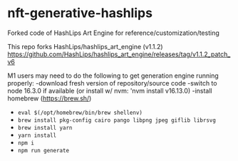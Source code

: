 # nft-generative-hashlips

Forked code of HashLips Art Engine for reference/customization/testing

This repo forks HashLips/hashlips_art_engine (v1.1.2)
https://github.com/HashLips/hashlips_art_engine/releases/tag/v1.1.2_patch_v6

M1 users may need to do the following to get generation engine running properly:
-download fresh version of repository/source code
-switch to node 16.3.0 if available (or install w/ nvm: 'nvm install v16.13.0)
-install homebrew (https://brew.sh/)

- `eval $(/opt/homebrew/bin/brew shellenv)`
- `brew install pkg-config cairo pango libpng jpeg giflib librsvg`
- `brew install yarn`
- `yarn install`
- `npm i`
- `npm run generate`
